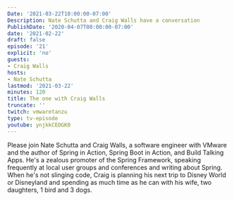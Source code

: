```yaml
---
Date: '2021-03-22T10:00:00-07:00'
Description: Nate Schutta and Craig Walls have a conversation
PublishDate: '2020-04-07T00:00:00-07:00'
date: '2021-02-22'
draft: false
episode: '21'
explicit: 'no'
guests:
- Craig Walls
hosts:
- Nate Schutta
lastmod: '2021-03-22'
minutes: 120
title: The one with Craig Walls
truncate: ''
twitch: vmwaretanzu
type: tv-episode
youtube: ynjkkCEOGK0
---
```


Please join Nate Schutta and Craig Walls, a software engineer with VMware and the author of Spring in Action, Spring Boot in Action, and Build Talking Apps. He's a zealous promoter of the Spring Framework, speaking frequently at local user groups and conferences and writing about Spring. When he's not slinging code, Craig is planning his next trip to Disney World or Disneyland and spending as much time as he can with his wife, two daughters, 1 bird and 3 dogs.